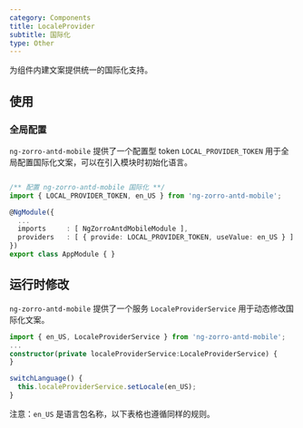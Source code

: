 ```yaml
---
category: Components
title: LocaleProvider
subtitle: 国际化
type: Other
---
```


为组件内建文案提供统一的国际化支持。

## 使用

### 全局配置

`ng-zorro-antd-mobile` 提供了一个配置型 token `LOCAL_PROVIDER_TOKEN` 用于全局配置国际化文案，可以在引入模块时初始化语言。

```typescript

/** 配置 ng-zorro-antd-mobile 国际化 **/
import { LOCAL_PROVIDER_TOKEN, en_US } from 'ng-zorro-antd-mobile';

@NgModule({
  ...
  imports     : [ NgZorroAntdMobileModule ],
  providers   : [ { provide: LOCAL_PROVIDER_TOKEN, useValue: en_US } ]
})
export class AppModule { }

```


## 运行时修改

`ng-zorro-antd-mobile` 提供了一个服务 `LocaleProviderService` 用于动态修改国际化文案。

```typescript
import { en_US, LocaleProviderService } from 'ng-zorro-antd-mobile';
...
constructor(private localeProviderService:LocaleProviderService) {
}

switchLanguage() {
  this.localeProviderService.setLocale(en_US);
}

```

注意：`en_US` 是语言包名称，以下表格也遵循同样的规则。
